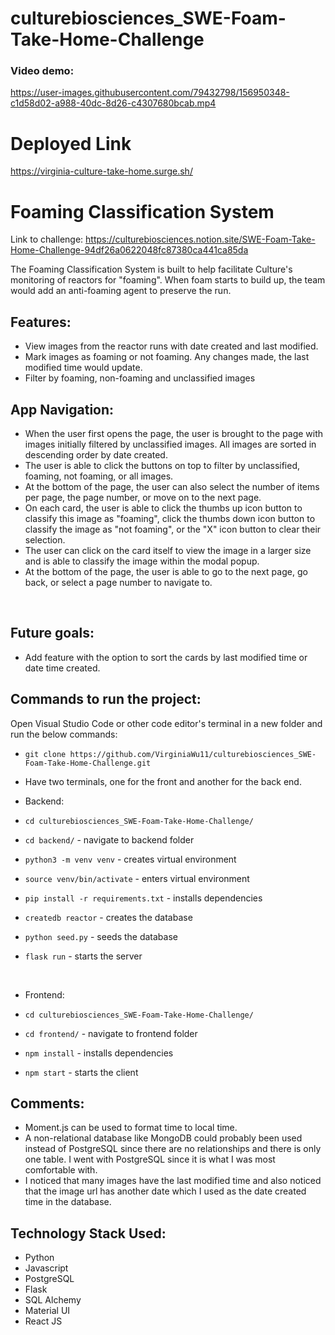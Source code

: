 # culturebiosciences_SWE-Foam-Take-Home-Challenge

### Video demo:

https://user-images.githubusercontent.com/79432798/156950348-c1d58d02-a988-40dc-8d26-c4307680bcab.mp4

# Deployed Link

https://virginia-culture-take-home.surge.sh/

# Foaming Classification System

Link to challenge:
https://culturebiosciences.notion.site/SWE-Foam-Take-Home-Challenge-94df26a0622048fc87380ca441ca85da

The Foaming Classification System is built to help facilitate Culture's monitoring of reactors for "foaming". When foam starts to build up, the team would add an anti-foaming agent to preserve the run.

## Features:

- View images from the reactor runs with date created and last modified.
- Mark images as foaming or not foaming. Any changes made, the last modified time would update.
- Filter by foaming, non-foaming and unclassified images

## App Navigation:

- When the user first opens the page, the user is brought to the page with images initially filtered by unclassified images. All images are sorted in descending order by date created.
- The user is able to click the buttons on top to filter by unclassified, foaming, not foaming, or all images.
- At the bottom of the page, the user can also select the number of items per page, the page number, or move on to the next page.
- On each card, the user is able to click the thumbs up icon button to classify this image as "foaming", click the thumbs down icon button to classify the image as "not foaming", or the "X" icon button to clear their selection.
- The user can click on the card itself to view the image in a larger size and is able to classify the image within the modal popup.
- At the bottom of the page, the user is able to go to the next page, go back, or select a page number to navigate to.

&nbsp;

## Future goals:

- Add feature with the option to sort the cards by last modified time or date time created.

## Commands to run the project:

Open Visual Studio Code or other code editor's terminal in a new folder and run the below commands:

- `git clone https://github.com/VirginiaWu11/culturebiosciences_SWE-Foam-Take-Home-Challenge.git`
- Have two terminals, one for the front and another for the back end.
- Backend:
- `cd culturebiosciences_SWE-Foam-Take-Home-Challenge/`
- `cd backend/` - navigate to backend folder
- `python3 -m venv venv` - creates virtual environment
- `source venv/bin/activate` - enters virtual environment
- `pip install -r requirements.txt` - installs dependencies
- `createdb reactor` - creates the database
- `python seed.py` - seeds the database
- `flask run` - starts the server

  &nbsp;

- Frontend:
- `cd culturebiosciences_SWE-Foam-Take-Home-Challenge/`
- `cd frontend/` - navigate to frontend folder
- `npm install` - installs dependencies
- `npm start` - starts the client

## Comments:

- Moment.js can be used to format time to local time.
- A non-relational database like MongoDB could probably been used instead of PostgreSQL since there are no relationships and there is only one table. I went with PostgreSQL since it is what I was most comfortable with.
- I noticed that many images have the last modified time and also noticed that the image url has another date which I used as the date created time in the database.

## Technology Stack Used:

- Python
- Javascript
- PostgreSQL
- Flask
- SQL Alchemy
- Material UI
- React JS
